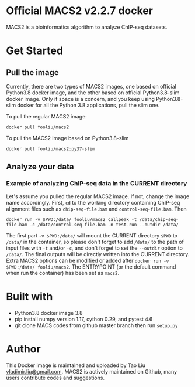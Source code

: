 # Official MACS2 v2.2.7 docker

MACS2 is a bioinformatics algorithm to analyze ChIP-seq datasets. 

# Get Started

## Pull the image

Currently, there are two types of MACS2 images, one based on official Python3.8 docker image, and the other based on official Python3.8-slim docker image. Only if space is a concern, and you keep using Python3.8-slim docker for all the Python 3.8 applications, pull the slim one.

To pull the regular MACS2 image:

```docker pull fooliu/macs2```

To pull the MACS2 image based on Python3.8-slim

```docker pull fooliu/macs2:py37-slim```

## Analyze your data

### Example of analyzing ChIP-seq data in the CURRENT directory

Let's assume you pulled the regular MACS2 image. If not, change the image name accordingly. First, ```cd``` to the working directory containing ChIP-seq alignment files such as ```chip-seq-file.bam``` and ```control-seq-file.bam```. Then

```docker run -v $PWD:/data/ fooliu/macs2 callpeak -t /data/chip-seq-file.bam -c /data/control-seq-file.bam -n test-run --outdir /data/```

The first part ```-v $PWD:/data/``` will mount the CURRENT directory ```$PWD``` to ```/data/``` in the container, so please don't forget to add ```/data/``` to the path of input files with ```-t``` and/or ```-c```, and don't forget to set the ```--outdir``` option to ```/data/```. The final outputs will be directly written into the CURRENT directory. Extra MACS2 options can be modified or added after ```docker run -v $PWD:/data/ fooliu/macs2```. The ENTRYPOINT (or the default command when run the container) has been set as ```macs2```.

# Built with

* Python3.8 docker image 3.8
* pip install numpy version 1.17, cython 0.29, and pytest 4.6 
* git clone MACS codes from github master branch then run ```setup.py```

# Author

This Docker image is maintained and uploaded by Tao Liu <vladimir.liu@gmail.com>. MACS2 is actively maintained on Github, many users contribute codes and suggestions. 
